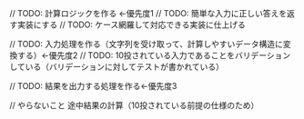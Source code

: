 // TODO: 計算ロジックを作る ←優先度1
// TODO: 簡単な入力に正しい答えを返す実装にする
// TODO: ケース網羅して対応できる実装に仕上げる

// TODO: 入力処理を作る（文字列を受け取って、計算しやすいデータ構造に変換する）←優先度2
// TODO: 10投されている入力であることをバリデーションしている（バリデーションに対してテストが書かれている）

// TODO: 結果を出力する処理を作る←優先度3

// やらないこと 途中結果の計算（10投されている前提の仕様のため）
